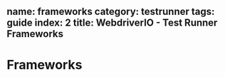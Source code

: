 name: frameworks
category: testrunner
tags: guide
index: 2
title: WebdriverIO - Test Runner Frameworks
---

Frameworks
==========